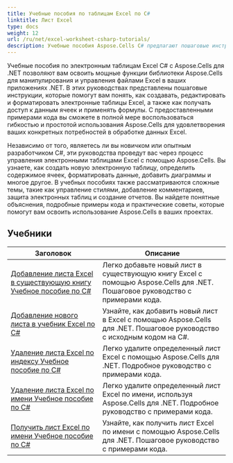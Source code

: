 ```yaml
---
title: Учебные пособия по таблицам Excel по C#
linktitle: Лист Excel
type: docs
weight: 12
url: /ru/net/excel-worksheet-csharp-tutorials/
description: Учебные пособия Aspose.Cells C# предлагают пошаговые инструкции для простого и эффективного управления электронными таблицами Excel.
---
```

Учебные пособия по электронным таблицам Excel C# с Aspose.Cells для .NET позволяют вам освоить мощные функции библиотеки Aspose.Cells для манипулирования и управления файлами Excel в ваших приложениях .NET. В этих руководствах представлены пошаговые инструкции, которые помогут вам понять, как создавать, редактировать и форматировать электронные таблицы Excel, а также как получать доступ к данным ячеек и применять формулы. С предоставленными примерами кода вы сможете в полной мере воспользоваться гибкостью и простотой использования Aspose.Cells для удовлетворения ваших конкретных потребностей в обработке данных Excel.

Независимо от того, являетесь ли вы новичком или опытным разработчиком C#, эти руководства проведут вас через процесс управления электронными таблицами Excel с помощью Aspose.Cells. Вы узнаете, как создать новую электронную таблицу, определить содержимое ячеек, форматировать данные, добавить диаграммы и многое другое. В учебных пособиях также рассматриваются сложные темы, такие как управление стилями, добавление комментариев, защита электронных таблиц и создание отчетов. Вы найдете понятные объяснения, подробные примеры кода и практические советы, которые помогут вам освоить использование Aspose.Cells в ваших проектах.

## Учебники
| Заголовок | Описание |
| --- | --- | 
| [Добавление листа Excel в существующую книгу Учебное пособие по C#](./add-excel-worksheet-to-existing-workbook-csharp-tutorial/) | Легко добавьте новый лист в существующую книгу Excel с помощью Aspose.Cells для .NET. Пошаговое руководство с примерами кода. |  
| [Добавление нового листа в учебник Excel по C#](./add-new-sheet-in-excel-csharp-tutorial/) | Узнайте, как добавить новый лист в Excel с помощью Aspose.Cells для .NET. Пошаговое руководство с исходным кодом на C#. |  
| [Удаление листа Excel по индексу Учебное пособие по C#](./delete-excel-worksheet-by-index-csharp-tutorial/) | Легко удалите определенный лист Excel с помощью Aspose.Cells для .NET. Подробное руководство с примерами кода. |  
| [Удаление листа Excel по имени Учебное пособие по C#](./delete-excel-worksheet-by-name-csharp-tutorial/) | Легко удалите определенный лист Excel по имени, используя Aspose.Cells для .NET. Подробное руководство с примерами кода. |  
| [Получить лист Excel по имени Учебное пособие по C#](./get-excel-worksheet-by-name-csharp-tutorial/) | Узнайте, как получить лист Excel по имени с помощью Aspose.Cells для .NET. Пошаговое руководство с примерами кода. |  